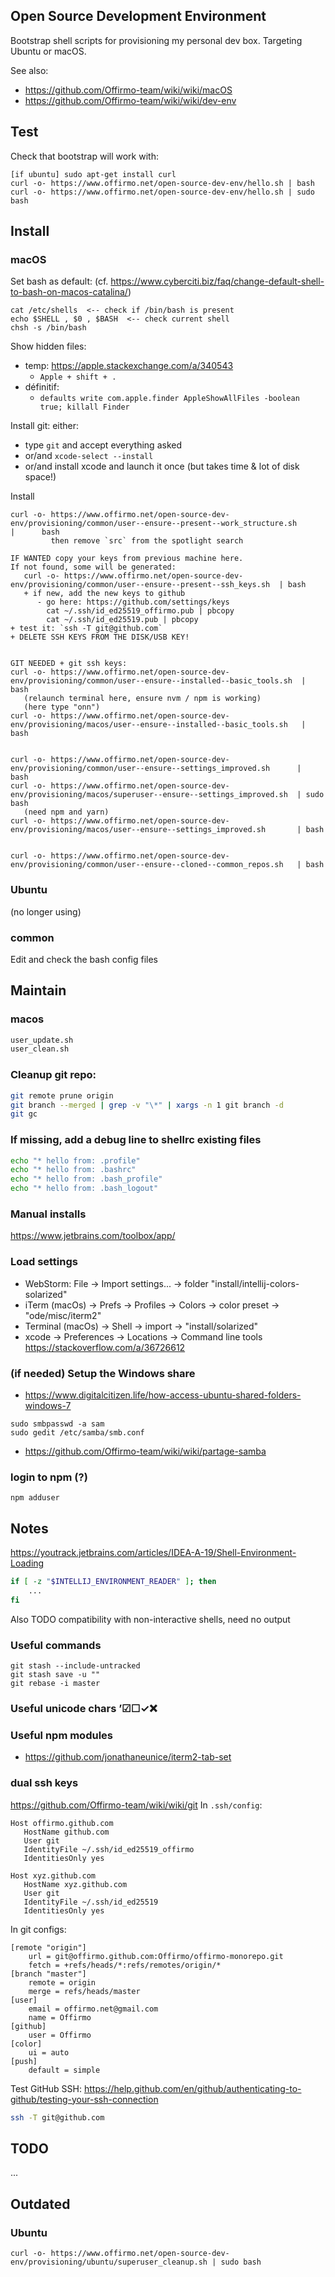 ## Open Source Development Environment

Bootstrap shell scripts for provisioning my personal dev box. Targeting Ubuntu or macOS.

See also:
* https://github.com/Offirmo-team/wiki/wiki/macOS
* https://github.com/Offirmo-team/wiki/wiki/dev-env


## Test

Check that bootstrap will work with:

```
[if ubuntu] sudo apt-get install curl
curl -o- https://www.offirmo.net/open-source-dev-env/hello.sh | bash
curl -o- https://www.offirmo.net/open-source-dev-env/hello.sh | sudo bash
```


## Install

### macOS

Set bash as default: (cf. <https://www.cyberciti.biz/faq/change-default-shell-to-bash-on-macos-catalina/>)
```
cat /etc/shells  <-- check if /bin/bash is present
echo $SHELL , $0 , $BASH  <-- check current shell
chsh -s /bin/bash
```

Show hidden files:
* temp: <https://apple.stackexchange.com/a/340543>
  * `Apple + shift + .`
* définitif:
  * `defaults write com.apple.finder AppleShowAllFiles -boolean true; killall Finder`

Install git: either:
- type `git` and accept everything asked
- or/and `xcode-select --install`
- or/and install xcode and launch it once (but takes time & lot of disk space!)

Install
```
curl -o- https://www.offirmo.net/open-source-dev-env/provisioning/common/user--ensure--present--work_structure.sh       |      bash
         then remove `src` from the spotlight search

IF WANTED copy your keys from previous machine here.
If not found, some will be generated:
   curl -o- https://www.offirmo.net/open-source-dev-env/provisioning/common/user--ensure--present--ssh_keys.sh  | bash
   + if new, add the new keys to github
      - go here: https://github.com/settings/keys
        cat ~/.ssh/id_ed25519_offirmo.pub | pbcopy
        cat ~/.ssh/id_ed25519.pub | pbcopy
+ test it: `ssh -T git@github.com`
+ DELETE SSH KEYS FROM THE DISK/USB KEY!


GIT NEEDED + git ssh keys:
curl -o- https://www.offirmo.net/open-source-dev-env/provisioning/common/user--ensure--installed--basic_tools.sh  | bash
   (relaunch terminal here, ensure nvm / npm is working)
   (here type "onn")
curl -o- https://www.offirmo.net/open-source-dev-env/provisioning/macos/user--ensure--installed--basic_tools.sh   | bash


curl -o- https://www.offirmo.net/open-source-dev-env/provisioning/common/user--ensure--settings_improved.sh      |      bash
curl -o- https://www.offirmo.net/open-source-dev-env/provisioning/macos/superuser--ensure--settings_improved.sh  | sudo bash
   (need npm and yarn)
curl -o- https://www.offirmo.net/open-source-dev-env/provisioning/macos/user--ensure--settings_improved.sh       | bash


curl -o- https://www.offirmo.net/open-source-dev-env/provisioning/common/user--ensure--cloned--common_repos.sh   | bash

```

### Ubuntu
(no longer using)

### common

Edit and check the bash config files


## Maintain

### macos

```bash
user_update.sh
user_clean.sh
```

### Cleanup git repo:

```bash
git remote prune origin
git branch --merged | grep -v "\*" | xargs -n 1 git branch -d
git gc
```

### If missing, add a debug line to shellrc existing files
```bash
echo "* hello from: .profile"
echo "* hello from: .bashrc"
echo "* hello from: .bash_profile"
echo "* hello from: .bash_logout"
```

### Manual installs
https://www.jetbrains.com/toolbox/app/

### Load settings
* WebStorm: File -> Import settings... -> folder "install/intellij-colors-solarized"
* iTerm (macOs) -> Prefs -> Profiles -> Colors -> color preset -> "ode/misc/iterm2"
* Terminal (macOs) -> Shell -> import -> "install/solarized"
* xcode -> Preferences -> Locations -> Command line tools  https://stackoverflow.com/a/36726612

### (if needed) Setup the Windows share
* https://www.digitalcitizen.life/how-access-ubuntu-shared-folders-windows-7
```
sudo smbpasswd -a sam
sudo gedit /etc/samba/smb.conf
```
* https://github.com/Offirmo-team/wiki/wiki/partage-samba

### login to npm (?)
```
npm adduser
```



## Notes

https://youtrack.jetbrains.com/articles/IDEA-A-19/Shell-Environment-Loading
```bash
if [ -z "$INTELLIJ_ENVIRONMENT_READER" ]; then
	...
fi
```

Also TODO compatibility with non-interactive shells, need no output

### Useful commands
```
git stash --include-untracked
git stash save -u ""
git rebase -i master
```

### Useful unicode chars ’☑☐✓❌

### Useful npm modules
* https://github.com/jonathaneunice/iterm2-tab-set

### dual ssh keys
https://github.com/Offirmo-team/wiki/wiki/git
In `.ssh/config`:

```
Host offirmo.github.com
   HostName github.com
   User git
   IdentityFile ~/.ssh/id_ed25519_offirmo
   IdentitiesOnly yes

Host xyz.github.com
   HostName xyz.github.com
   User git
   IdentityFile ~/.ssh/id_ed25519
   IdentitiesOnly yes
```

In git configs:
```
[remote "origin"]
	url = git@offirmo.github.com:Offirmo/offirmo-monorepo.git
	fetch = +refs/heads/*:refs/remotes/origin/*
[branch "master"]
	remote = origin
	merge = refs/heads/master
[user]
	email = offirmo.net@gmail.com
	name = Offirmo
[github]
	user = Offirmo
[color]
	ui = auto
[push]
	default = simple
```

Test GitHub SSH: https://help.github.com/en/github/authenticating-to-github/testing-your-ssh-connection
```bash
ssh -T git@github.com
```


## TODO
...


## Outdated

### Ubuntu

```
curl -o- https://www.offirmo.net/open-source-dev-env/provisioning/ubuntu/superuser_cleanup.sh | sudo bash
```
